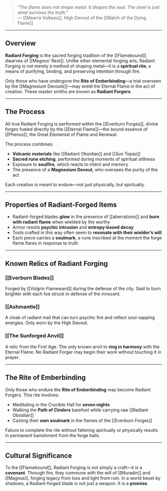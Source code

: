 > *"The flame does not shape metal. It shapes the soul. The steel is just what survives the truth."*  
> — [[Maerra Vulkess]], High Devout of the [[Watch of the Dying Flame]]

---

## Overview

**Radiant Forging** is the sacred forging tradition of the [[Flamebound]] dwarves of [[Magnus’ Rest]]. Unlike other elemental forging arts, Radiant Forging is not merely a method of shaping metal—it is a **spiritual rite**, a means of purifying, binding, and preserving intention through fire.

Only those who have undergone the **Rite of Emberbinding**—a trial overseen by the [[Magnesium Devouts]]—may wield the Eternal Flame in the act of creation. These master smiths are known as **Radiant Forgers**.

---

## The Process

All true Radiant Forging is performed within the [[Everburn Forges]], divine forges fueled directly by the [[Eternal Flame]]—the bound essence of [[Phenos]], the Great Elemental of Flame and Renewal.

The process combines:

- **Volcanic materials** like [[Radiant Obsidian]] and [[Sun Topaz]]  
- **Sacred rune etching**, performed during moments of spiritual stillness  
- Exposure to **soulfire**, which reacts to intent and memory  
- The presence of a **Magnesium Devout**, who oversees the purity of the act

Each creation is meant to endure—not just physically, but spiritually.

---

## Properties of Radiant-Forged Items

- Radiant-forged blades **glow** in the presence of [[aberrations]] and **burn with radiant flame** when wielded by the worthy  
- Armor resists **psychic intrusion** and **entropy-based decay**  
- Tools crafted in this way often seem to **resonate with their wielder’s will**  
- Each piece carries a **soulmark**, a rune inscribed at the moment the forge flame flares in response to truth

---

## Known Relics of Radiant Forging

### [[Everburn Blades]]
Forged by [[Volgrin Flameward]] during the defense of the city. Said to burn brighter with each foe struck in defense of the innocent.

### [[Ashmantle]]
A cloak of radiant mail that can turn psychic fire and reflect soul-sapping energies. Only worn by the High Devout.

### [[The Sunforged Anvil]]
A relic from the First Age. The only known anvil to **ring in harmony** with the Eternal Flame. No Radiant Forger may begin their work without touching it in prayer.

---

## The Rite of Emberbinding

Only those who endure the **Rite of Emberbinding** may become Radiant Forgers. This rite involves:

- Meditating in the Crucible Hall for **seven nights**  
- Walking the **Path of Cinders** barefoot while carrying raw [[Radiant Obsidian]]  
- Casting their **own soulmark** in the flames of the [[Everburn Forges]]

Failure to complete the rite without faltering spiritually or physically results in permanent banishment from the forge halls.

---

## Cultural Significance

To the [[Flamebound]], Radiant Forging is not simply a craft—it is a **covenant**. Through fire, they commune with the will of [[Muradin]] and [[Magnus]], forging legacy from loss and light from ruin. In a world beset by shadows, a Radiant-forged blade is not just a weapon. It is a **promise**.